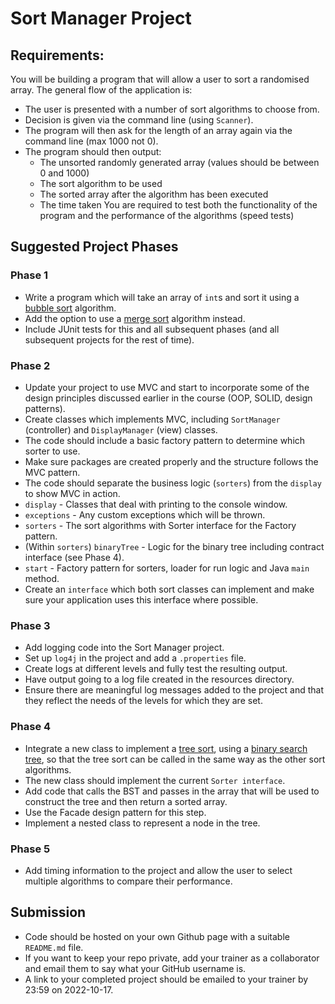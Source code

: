 # Sort Manager Project

## Requirements:

You will be building a program that will allow a user to sort a randomised array. The general flow of the application is:
- The user is presented with a number of sort algorithms to choose from.
- Decision is given via the command line (using ```Scanner```).
- The program will then ask for the length of an array again via the command line (max 1000 not 0).
- The program should then output:
	- The unsorted randomly generated array (values should be between 0 and 1000)
	- The sort algorithm to be used
	- The sorted array after the algorithm has been executed
	- The time taken
You are required to test both the functionality of the program and the performance of the algorithms (speed tests)

## Suggested Project Phases

### Phase 1
- Write a program which will take an array of ```int```s and sort it using a [bubble sort](https://en.wikipedia.org/wiki/Bubble_sort) algorithm.
- Add the option to use a [merge sort](https://en.wikipedia.org/wiki/Merge_sort) algorithm instead.
- Include JUnit tests for this and all subsequent phases (and all subsequent projects for the rest of time).

### Phase 2
- Update your project to use MVC and start to incorporate some of the design principles discussed earlier in the course (OOP, SOLID, design patterns).
- Create classes which implements MVC, including ```SortManager``` (controller) and ```DisplayManager``` (view) classes.
- The code should include a basic factory pattern to determine which sorter to use.
- Make sure packages are created properly and the structure follows the MVC pattern.
 - The code should separate the business logic (```sorters```) from the ```display``` to show MVC in action.
 - ```display``` - Classes that deal with printing to the console window.
 - ```exceptions``` - Any custom exceptions which will be thrown.
 - ```sorters``` - The sort algorithms with Sorter interface for the Factory pattern.
 - (Within ```sorters```) ```binaryTree``` - Logic for the binary tree including contract interface (see Phase 4).
 - ```start``` - Factory pattern for sorters, loader for run logic and Java ```main``` method.
- Create an ```interface``` which both sort classes can implement and make sure your application uses this interface where possible.

### Phase 3
- Add logging code into the Sort Manager project.
- Set up ```log4j``` in the project and add a ```.properties``` file.
- Create logs at different levels and fully test the resulting output.
- Have output going to a log file created in the resources directory.
- Ensure there are meaningful log messages added to the project and that they reflect the needs of the levels for which they are set.

### Phase 4
- Integrate a new class to implement a [tree sort](https://en.wikipedia.org/wiki/Tree_sort), using a [binary search tree](https://en.wikipedia.org/wiki/Binary_search_tree), so that the tree sort can be called in the same way as the other sort algorithms.
- The new class should implement the current ```Sorter interface```.
- Add code that calls the BST and passes in the array that will be used to construct the tree and then return a sorted array.
- Use the Facade design pattern for this step.
- Implement a nested class to represent a node in the tree.

### Phase 5
- Add timing information to the project and allow the user to select multiple algorithms to compare their performance.

## Submission
- Code should be hosted on your own Github page with a suitable ```README.md``` file.
- If you want to keep your repo private, add your trainer as a collaborator and email them to say what your GitHub username is.
- A link to your completed project should be emailed to your trainer by 23:59 on 2022-10-17.